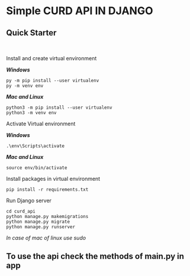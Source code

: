 # Simple CURD API IN DJANGO

## Quick Starter

<br>

Install and create virtual environment

**_Windows_**

```console
py -m pip install --user virtualenv
py -m venv env
```

**_Mac and Linux_**

```console
python3 -m pip install --user virtualenv
python3 -m venv env
```

Activate Virtual environment

**_Windows_**

```console
.\env\Scripts\activate
```

**_Mac and Linux_**

```console
source env/bin/activate
```

Install packages in virtual environment

```console
pip install -r requirements.txt
```

Run Django server

```console
cd curd_api
python manage.py makemigrations
python manage.py migrate
python manage.py runserver
```

_In case of mac of linux use sudo_

## To use the api check the methods of main.py in app
